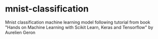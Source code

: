 # mnist-classification
Mnist classification machine learning model following tutorial from book "Hands on Machine Learning with Scikit Learn, Keras and Tensorflow" by Aurelien Geron

